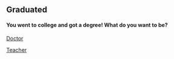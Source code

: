 ## Graduated

#### You went to college and got a degree! What do you want to be?

[Doctor](doctor.md)

[Teacher](teacher.md)

